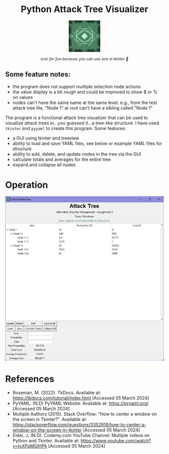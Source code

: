 <div style="text-align:center">
    <h1>Python Attack Tree Visualizer</h1>
    <img src="icon.png" alt="icon" width="100" style="image-rendering:pixelated"/>
    <p style="font-size: 12px;font-style:italic">Icon for fun because you can use one in tkinter 🙉</p>
</div>

## Some feature notes:
- the program does not support multiple selection node actions
- the value display is a bit rough and could be improved to show $ or % on values
- nodes can't have the same name at the same level. e.g., from the test attack tree file, "Node 1" at root can't have a sibling called "Node 1"

The program is a functional attack tree visualizer that can be used to visualize attack trees in...you guessed it...a tree-like structure. I have used `tkinter` and `pyyaml` to create this program. Some features:
- a GUI using tkinter and treeview
- ability to load and save YAML files, see below or example YAML files for structure
- ability to add, delete, and update nodes in the tree via the GUI
- calculate totals and averages for the entire tree
- expand and collapse all nodes


# Operation

![Main window](image.png)



# References

- Roseman, M. (2022). TkDocs. Available at: https://tkdocs.com/tutorial/index.html [Accessed 05 March 2024]
- PyYAML. (N.D) PyYAML Website. Available at: https://pyyaml.org/ [Accessed 05 March 2024]
- Multiple Authors (2015). Stack Overflow: "How to center a window on the screen in Tkinter?". Available at: https://stackoverflow.com/questions/3352918/how-to-center-a-window-on-the-screen-in-tkinter [Accessed 05 March 2024]
- Elder, J. (N.D). Codemy.com YouTube Channel: Multiple videos on Python and Tkinter. Available at: https://www.youtube.com/watch?v=tvXFpMGlHPk [Accessed 05 March 2024]
